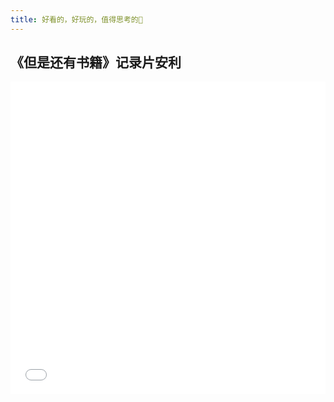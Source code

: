 ```yaml
---
title: 好看的，好玩的，值得思考的🤔
---
```


## 《但是还有书籍》记录片安利

<iframe
  width="100%"
  style="min-height: 500px;"
  src="//player.bilibili.com/player.html?aid=79810166&cid=136586682&page=1" scrolling="no" border="0"
  frameborder="no"
  framespacing="0"
  allowfullscreen="true">
</iframe>
